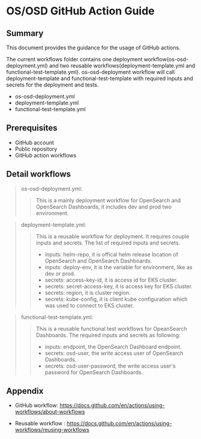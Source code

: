 # OS/OSD GitHub Action Guide

## Summary

This document provides the guidance for the usage of GitHub actions.

The current workflows folder contains one deployment workflow(os-osd-deployment.yml) and two reusable workflows(deployment-template.yml and functional-test-template.yml). os-osd-deployment workflow will call deployment-template and functional-test-template with required inputs and secrets for the deployment and tests.

- os-osd-deployment.yml
- deployment-template.yml
- functional-test-template.yml

## Prerequisites

- GitHub account
- Public repository
- GitHub action workflows


## Detail workflows

> os-osd-deployment.yml: 
>> This is a mainly deployment workflow for OpenSearch and OpenSearch Dashboards, it includes dev and prod two environment. 

> deployment-template.yml:
>> This is a reusable workflow for deployment. It requires couple inputs and secrets. The list of required inputs and secrets.
>> - inputs: helm-repo, it is offical helm release location of OpenSearch and OpenSearch Dashboards.
>> - inputs: deploy-env, it is the variable for environment, like as dev or prod.
>> - secrets: access-key-id, it is access id for EKS cluster.
>> - secrets: secret-access-key, it is access key for EKS cluster.
>> - secrets: region, it is cluster region.
>> - secrets: kube-config, it is client kube configuration which was used to connect to EKS cluster.

> functional-test-template.yml:
>> This is a reusable functional test workflows for OpeanSearch Dashboards. The required inputs and secrets as following:
>> - inputs: endpoint, the OpenSearch Dashboard endpoint.
>> - secrets: osd-user, the write access user of OpenSearch Dashboards.
>> - secrets: osd-user-password, the write access user's password for OpenSearch Dashboards.


## Appendix

- GitHub workflow: https://docs.github.com/en/actions/using-workflows/about-workflows

- Reusable workflow : https://docs.github.com/en/actions/using-workflows/reusing-workflows
